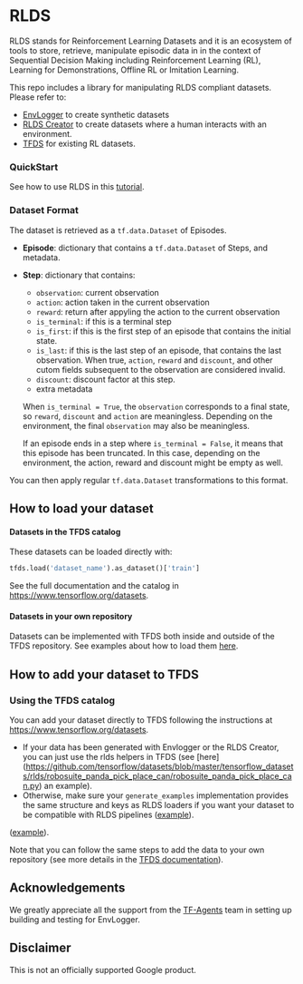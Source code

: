 # RLDS

RLDS stands for Reinforcement Learning Datasets and it is an ecosystem of tools
to store, retrieve, manipulate episodic data in in the context of Sequential
Decision Making including Reinforcement Learning (RL), Learning for
Demonstrations, Offline RL or Imitation Learning.

This repo includes a library for manipulating RLDS compliant datasets. Please
refer to:

*   [EnvLogger](http://github.com/deepmind/envlogger) to create synthetic datasets
*   [RLDS Creator](http://github.com/google-research/rlds-creator) to create datasets where a human interacts with an
    environment.
*   [TFDS](http://www.tensorflow.org/datasets/catalog/overview) for existing RL datasets.

### QuickStart

See how to use RLDS in this [tutorial].

[tutorial]: http://github.com/google-research/rlds/blob/main/rlds/examples/rlds_tutorial.ipynb

### Dataset Format

The dataset is retrieved as a `tf.data.Dataset` of Episodes.

*   **Episode**: dictionary that contains a `tf.data.Dataset` of Steps, and
    metadata.

*   **Step**: dictionary that contains:

    *   `observation`: current observation
    *   `action`: action taken in the current observation
    *   `reward`: return after appyling the action to the current observation
    *   `is_terminal`: if this is a terminal step
    *   `is_first`: if this is the first step of an episode that contains the
        initial state.
    *   `is_last`: if this is the last step of an episode, that contains the
        last observation. When true, `action`, `reward` and `discount`, and
        other cutom fields subsequent to the observation are considered invalid.
    *   `discount`: discount factor at this step.
    *   extra metadata

    When `is_terminal = True`, the `observation` corresponds to a final state,
    so `reward`, `discount` and `action` are meaningless. Depending on the
    environment, the final `observation` may also be meaningless.

    If an episode ends in a step where `is_terminal = False`, it means that this
    episode has been truncated. In this case, depending on the environment, the
    action, reward and discount might be empty as well.

You can then apply regular `tf.data.Dataset` transformations to this format.

## How to load your dataset

#### Datasets in the TFDS catalog

These datasets can be loaded directly with:

```py
tfds.load('dataset_name').as_dataset()['train']
```

See the full documentation and the catalog in https://www.tensorflow.org/datasets.

#### Datasets in your own repository

Datasets can be implemented with TFDS both inside and outside of the TFDS
repository. See examples about how to load them
[here](https://www.tensorflow.org/datasets/external_tfrecord?hl=en#load_dataset_with_tfds).

## How to add your dataset to TFDS

### Using the TFDS catalog

You can add your dataset directly to TFDS
following the instructions at https://www.tensorflow.org/datasets.

* If your data has been generated with Envlogger or the RLDS Creator, you can just use the rlds helpers in TFDS (see [here] (https://github.com/tensorflow/datasets/blob/master/tensorflow_datasets/rlds/robosuite_panda_pick_place_can/robosuite_panda_pick_place_can.py) an example).
* Otherwise, make sure your `generate_examples` implementation provides the same structure
  and keys as RLDS loaders if you want your dataset to be compatible with RLDS
  pipelines
  ([example](https://github.com/tensorflow/datasets/blob/master/tensorflow_datasets/d4rl/dataset_utils.py)).

([example](https://github.com/tensorflow/datasets/blob/master/tensorflow_datasets/rl_unplugged/rlu_atari/rlu_atari.py)).

Note that you can follow the same steps to add the data to your own repository
(see more details in the [TFDS documentation](https://www.tensorflow.org/datasets/add_dataset?hl=en)).

## Acknowledgements

We greatly appreciate all the support from the
[TF-Agents](https://github.com/tensorflow/agents) team in setting up building
and testing for EnvLogger.

## Disclaimer

This is not an officially supported Google product.
